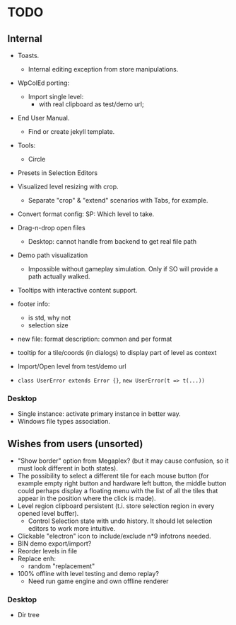 # TODO

## Internal

- Toasts.
  - Internal editing exception from store manipulations.
- WpColEd porting:
  - Import single level:
    - with real clipboard as test/demo url;
- End User Manual.
  - Find or create jekyll template.
- Tools:
  - Circle
- Presets in Selection Editors
- Visualized level resizing with crop.
  - Separate "crop" & "extend" scenarios with Tabs, for example.
- Convert format config: SP: Which level to take.
- Drag-n-drop open files
  - Desktop: cannot handle from backend to get real file path
- Demo path visualization
  - Impossible without gameplay simulation. Only if SO will provide a path
    actually walked.
- Tooltips with interactive content support.
- footer info:
  - is std, why not
  - selection size
- new file: format description: common and per format
- tooltip for a tile/coords (in dialogs) to display part of level as context
- Import/Open level from test/demo url

- `class UserError extends Error {}`, `new UserError(t => t(...))`

### Desktop

- Single instance: activate primary instance in better way.
- Windows file types association.

## Wishes from users (unsorted)

- "Show border" option from Megaplex? (but it may cause confusion, so it must
  look different in both states).
- The possibility to select a different tile for each mouse button (for example
  empty right button and hardware left button, the middle button could perhaps
  display a floating menu with the list of all the tiles that appear in the
  position where the click is made).
- Level region clipboard persistent (t.i. store selection region in every opened
  level buffer).
  - Control Selection state with undo history. It should let selection editors
    to work more intuitive.
- Clickable "electron" icon to include/exclude n\*9 infotrons needed.
- BIN demo export/import?
- Reorder levels in file
- Replace enh:
  - random "replacement"
- 100% offline with level testing and demo replay?
  - Need run game engine and own offline renderer

### Desktop

- Dir tree
